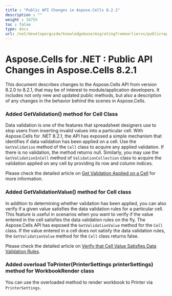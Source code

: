 ```yaml
---
title : "Public API Changes in Aspose.Cells 8.2.1" 
description : "" 
weight : 16755 
toc : false
type: docs
url: /net/developerguide/knowledgebase/migratingfromearliervs/public+api+changes+in+aspose.cells+8.2.1/
---
```


# Aspose.Cells for .NET : Public API Changes in Aspose.Cells 8.2.1


This document describes changes to the Aspose.Cells API from version 8.2.0 to 8.2.1, that may be of interest to module/application developers. It includes not only new and updated public methods, but also a description of any changes in the behavior behind the scenes in Aspose.Cells.

### Added GetValidation() method for Cell Class

Data validation is one of the features that spreadsheet designers use to stop users from inserting invalid values into a particular cell. With Aspose.Cells for .NET 8.2.1, the API has exposed a simple mechanism that identifies if data validation has been applied on a cell. Use the `GetValidation` method of the `Cell` class to acquire any applied validation. If there is no validation, the method returns null. Similarly, you may use the `GetValidationInCell` method of `ValidationCollection` class to acquire the validation applied on any cell by providing its row and column indices.

Please check the detailed article on [Get Validation Applied on a Cell](http://www.aspose.com/docs/display/cellsnet/Get+Validation+applied+on+a+Cell) for more information.

### Added GetValidationValue() method for Cell class

In addition to determining whether validation has been applied, you can also verify if a given value satisfies the data validation rules for a particular cell. This feature is useful in scenarios when you want to verify if the value entered in the cell satisfies the data validation rules on the fly. The Aspose.Cells API has exposed the `GetValidationValue` method for the `Cell` class. If the value entered in a cell does not satisfy the data validation rules, the `GetValidationValue` method for the `Cell` class returns false.

Please check the detailed article on [Verify that Cell Value Satisfies Data Validation Rules](http://www.aspose.com/docs/display/cellsnet/Verify+that+Cell+Value+satisfies+Data+Validation+Rules).

### Added overload ToPrinter(PrinterSettings printerSettings) method for WorkbookRender class

You can use the overloaded method to render workbook to Printer via `PrinterSettings`.

